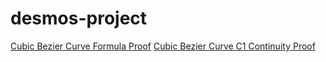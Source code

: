 # desmos-project

[Cubic Bezier Curve Formula Proof](https://docs.google.com/document/d/1T6UU81if4lbaBHxWIA8GPaVyeN-jLICWFbEH9r_F9Fg/edit?usp=sharing)
[Cubic Bezier Curve C1 Continuity Proof](https://docs.google.com/document/d/1yOPxu6LAcAWaRyBlGrb4e02S1lrvkTArEI2bsm8eq4w/edit?usp=sharing)
